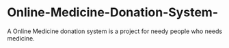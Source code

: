 # Online-Medicine-Donation-System-
A Online Medicine donation system is a project for needy people who needs medicine.
